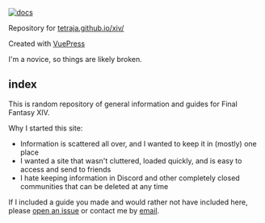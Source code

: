 [![docs](https://github.com/tetraja/xiv/actions/workflows/docs.yml/badge.svg)](https://github.com/tetraja/xiv/actions/workflows/docs.yml)

Repository for [tetraja.github.io/xiv/](https://tetraja.github.io/xiv/)

Created with [VuePress](https://v2.vuepress.vuejs.org/)

I'm a novice, so things are likely broken.

## index

This is random repository of general information and guides for Final Fantasy XIV.

Why I started this site:
- Information is scattered all over, and I wanted to keep it in (mostly) one place
- I wanted a site that wasn't cluttered, loaded quickly, and is easy to access and send to friends
- I hate keeping information in Discord and other completely closed communities that can be deleted at any time

If I included a guide you made and would rather not have included here, please [open an issue](https://github.com/tetraja/xiv/issues) or contact me by [email](tetraja.keeob@aleeas.com
).
